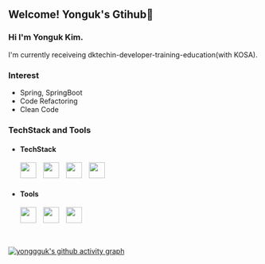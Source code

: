 <!-- ![header](https://capsule-render.vercel.app/api?type=soft&color=FDDA0D&text=Yonguk's%20Dev-Home&fontSize=40)-->
## Welcome! Yonguk's Gtihub👋

### Hi I'm Yonguk Kim.

I'm currently receiveing dktechin-developer-training-education(with KOSA).

### Interest
- Spring, SpringBoot
- Code Refactoring
- Clean Code




### TechStack and Tools

- #### TechStack
  <img height="32" width="32" src="https://cdn.simpleicons.org/OpenJDK/black" /> <img height="32" width="32" src="https://cdn.simpleicons.org/spring/green" /> <img height="32" width="32" src="https://cdn.simpleicons.org/springboot/green" /> <img height="32" width="32" src="https://cdn.simpleicons.org/github/black" /> 
- #### Tools
  <img height="32" width="32" src="https://cdn.simpleicons.org/github/black" /> <img height="32" width="32" src="https://cdn.simpleicons.org/slack/black" /> <img height="32" width="32" src="https://cdn.simpleicons.org/intellijidea/black" />  

<br>

[![yonggguk's github activity graph](https://github-readme-activity-graph.cyclic.app/graph?username=yonggguk&theme=github-light&radius=4)](https://github.com/ashutosh00710/github-readme-activity-graph)
